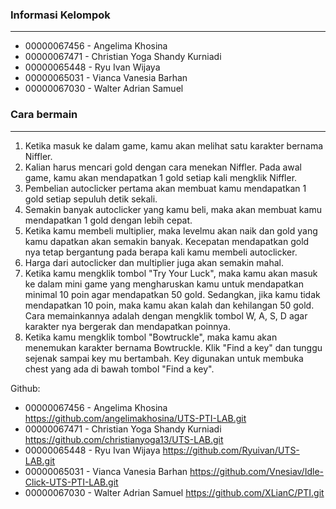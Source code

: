 ### Informasi Kelompok
--------------------------------
- 00000067456 - Angelima Khosina
- 00000067471 - Christian Yoga Shandy Kurniadi
- 00000065448 - Ryu Ivan Wijaya
- 00000065031 - Vianca Vanesia Barhan
- 00000067030 - Walter Adrian Samuel

### Cara bermain
----------------------------
1. Ketika masuk ke dalam game, kamu akan melihat satu karakter bernama Niffler.
2. Kalian harus mencari gold dengan cara menekan Niffler. Pada awal game, kamu akan mendapatkan 1 gold setiap kali mengklik Niffler.
3. Pembelian autoclicker pertama akan membuat kamu mendapatkan 1 gold setiap sepuluh detik sekali.
4. Semakin banyak autoclicker yang kamu beli, maka akan membuat kamu mendapatkan 1 gold dengan lebih cepat.
5. Ketika kamu membeli multiplier, maka levelmu akan naik dan gold yang kamu dapatkan akan semakin banyak. Kecepatan mendapatkan gold nya tetap bergantung pada berapa kali kamu membeli autoclicker.
6. Harga dari autoclicker dan multiplier juga akan semakin mahal.
7. Ketika kamu mengklik tombol "Try Your Luck", maka kamu akan masuk ke dalam mini game yang mengharuskan kamu untuk mendapatkan minimal 10 poin agar mendapatkan 50 gold. Sedangkan, jika kamu tidak mendapatkan 10 poin, maka kamu akan kalah dan kehilangan 50 gold. Cara memainkannya adalah dengan mengklik tombol W, A, S, D agar karakter nya bergerak dan mendapatkan poinnya.
8. Ketika kamu mengklik tombol "Bowtruckle", maka kamu akan menemukan karakter bernama Bowtruckle. Klik "Find a key" dan tunggu sejenak sampai key mu bertambah. Key digunakan untuk membuka chest yang ada di bawah tombol "Find a key".

Github:
- 00000067456 - Angelima Khosina https://github.com/angelimakhosina/UTS-PTI-LAB.git
- 00000067471 - Christian Yoga Shandy Kurniadi https://github.com/christianyoga13/UTS-LAB.git
- 00000065448 - Ryu Ivan Wijaya https://github.com/Ryuivan/UTS-LAB.git
- 00000065031 - Vianca Vanesia Barhan https://github.com/Vnesiav/Idle-Click-UTS-PTI-LAB.git
- 00000067030 - Walter Adrian Samuel https://github.com/XLianC/PTI.git